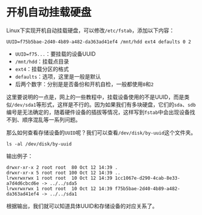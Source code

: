 # 开机自动挂载硬盘

Linux下实现开机自动挂载硬盘，可以修改`/etc/fstab`，添加以下内容：

```
UUID=f75b5bae-2d40-4b89-a482-da363ad41ef4 /mnt/hdd ext4 defaults 0 2
```

* `UUID=f75...`：要挂载的设备UUID
* `/mnt/hdd`：挂载点目录
* `ext4`：挂载分区的格式
* `defaults`：选项，这里是一般是默认
* 后两个数字：分别是是否备份和开机自检，一般都使用`0`和`2`

这里要说明的一点是，网上的一些教程中，挂载设备使用的不是UUID，而是类似`/dev/sda1`等形式，这样是不行的。因为如果我们有多块硬盘，它们的`sda`、`sdb`编号是无法确定的，随着硬件设备的插拔等情况，这样写到`fstab`中会出现设备找不到、顺序混乱等一系列问题。

那么如何查看存储设备的`UUID`呢？我们可以查看`/dev/disk/by-uuid`这个文件夹。

```
ls -al /dev/disk/by-uuid
```

输出例子：
```
drwxr-xr-x 2 root root  80 Oct 12 14:39 .
drwxr-xr-x 5 root root 100 Oct 12 14:39 ..
lrwxrwxrwx 1 root root  10 Oct 12 14:39 1cc1067e-d290-4cab-8e33-a7d4d6cbcd6e -> ../../sda5
lrwxrwxrwx 1 root root  10 Oct 12 14:39 f75b5bae-2d40-4b89-a482-da363ad41ef4 -> ../../sda1
```

根据输出，我们就可以知道具体UUID和存储设备的对应关系了。
